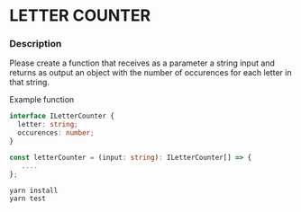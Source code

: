 # LETTER COUNTER

### Description

Please create a function that receives as a parameter a string input and returns as output an object with the number of occurences for each letter in that string.

Example function

```ts
interface ILetterCounter {
  letter: string;
  occurences: number;
}

const letterCounter = (input: string): ILetterCounter[] => {
   ....
};
```

```sh
yarn install
yarn test
```
